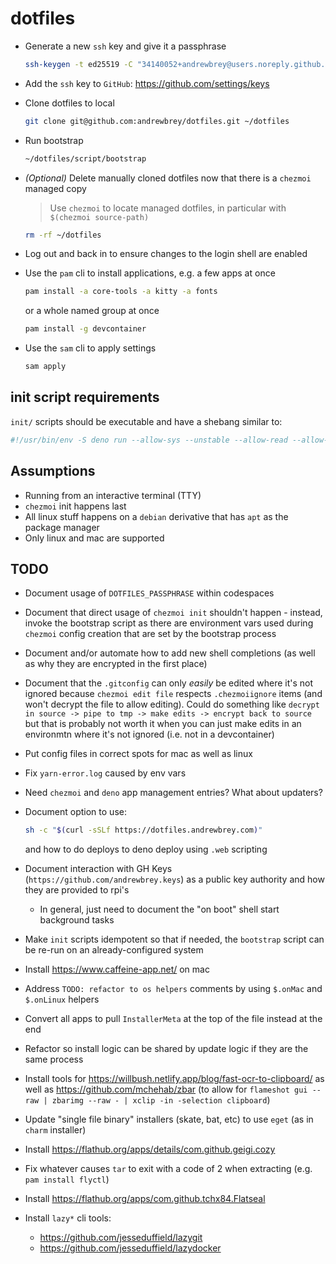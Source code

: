 # dotfiles

- Generate a new `ssh` key and give it a passphrase

  ```sh
  ssh-keygen -t ed25519 -C "34140052+andrewbrey@users.noreply.github.com"
  ```

- Add the `ssh` key to `GitHub`: https://github.com/settings/keys

- Clone dotfiles to local

  ```sh
  git clone git@github.com:andrewbrey/dotfiles.git ~/dotfiles
  ```

- Run bootstrap

  ```sh
  ~/dotfiles/script/bootstrap
  ```

- _(Optional)_ Delete manually cloned dotfiles now that there is a `chezmoi` managed copy

  > Use `chezmoi` to locate managed dotfiles, in particular with `$(chezmoi source-path)`

  ```sh
  rm -rf ~/dotfiles
  ```

- Log out and back in to ensure changes to the login shell are enabled

- Use the `pam` cli to install applications, e.g. a few apps at once

  ```sh
  pam install -a core-tools -a kitty -a fonts
  ```

  or a whole named group at once

  ```sh
  pam install -g devcontainer
  ```

- Use the `sam` cli to apply settings

  ```sh
  sam apply
  ```

## init script requirements

`init/` scripts should be executable and have a shebang similar to:

```sh
#!/usr/bin/env -S deno run --allow-sys --unstable --allow-read --allow-net --allow-env --allow-run
```

## Assumptions

- Running from an interactive terminal (TTY)
- `chezmoi` init happens last
- All linux stuff happens on a `debian` derivative that has `apt` as the package manager
- Only linux and mac are supported

## TODO

- Document usage of `DOTFILES_PASSPHRASE` within codespaces
- Document that direct usage of `chezmoi init` shouldn't happen - instead, invoke the bootstrap
  script as there are environment vars used during `chezmoi` config creation that are set by the
  bootstrap process
- Document and/or automate how to add new shell completions (as well as why they are encrypted in
  the first place)
- Document that the `.gitconfig` can only _easily_ be edited where it's not ignored because
  `chezmoi edit file` respects `.chezmoiignore` items (and won't decrypt the file to allow editing).
  Could do something like `decrypt in source -> pipe to tmp -> make edits -> encrypt back to source`
  but that is probably not worth it when you can just make edits in an environmtn where it's not
  ignored (i.e. not in a devcontainer)
- Put config files in correct spots for mac as well as linux
- Fix `yarn-error.log` caused by env vars
- Need `chezmoi` and `deno` app management entries? What about updaters?
- Document option to use:
  ```sh
  sh -c "$(curl -sSLf https://dotfiles.andrewbrey.com)"
  ```
  and how to do deploys to deno deploy using `.web` scripting

- Document interaction with GH Keys (`https://github.com/andrewbrey.keys`) as a public key authority
  and how they are provided to rpi's
  - In general, just need to document the "on boot" shell start background tasks
- Make `init` scripts idempotent so that if needed, the `bootstrap` script can be re-run on an
  already-configured system
- Install https://www.caffeine-app.net/ on mac
- Address `TODO: refactor to os helpers` comments by using `$.onMac` and `$.onLinux` helpers
- Convert all apps to pull `InstallerMeta` at the top of the file instead at the end
- Refactor so install logic can be shared by update logic if they are the same process
- Install tools for https://willbush.netlify.app/blog/fast-ocr-to-clipboard/ as well as
  https://github.com/mchehab/zbar (to allow for
  `flameshot gui --raw | zbarimg --raw - | xclip -in -selection clipboard`)
- Update "single file binary" installers (skate, bat, etc) to use `eget` (as in `charm` installer)
- Install https://flathub.org/apps/details/com.github.geigi.cozy
- Fix whatever causes `tar` to exit with a code of 2 when extracting (e.g. `pam install flyctl`)
- Install https://flathub.org/apps/com.github.tchx84.Flatseal
- Install `lazy*` cli tools:
  - https://github.com/jesseduffield/lazygit
  - https://github.com/jesseduffield/lazydocker
